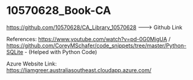 # 10570628_Book-CA

https://github.com/10570628/CA_Library_10570628   ---> Github Link

References:
https://www.youtube.com/watch?v=pd-0G0MigUA / https://github.com/CoreyMSchafer/code_snippets/tree/master/Python-SQLite - (Helped with Python Code)


Azure Website Link: 
https://liamgreer.australiasoutheast.cloudapp.azure.com/
